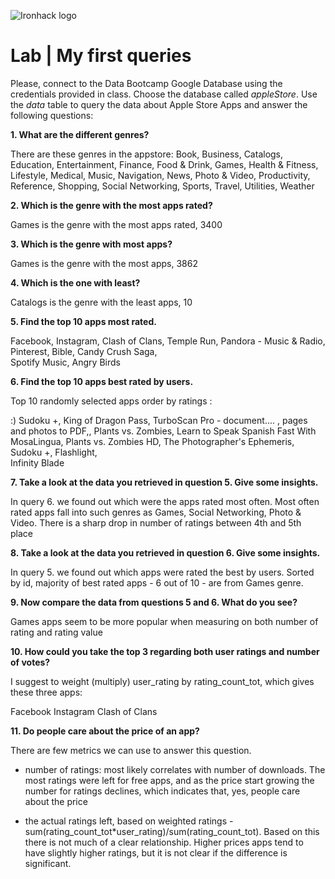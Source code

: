 ![Ironhack logo](https://i.imgur.com/1QgrNNw.png)

# Lab | My first queries

Please, connect to the Data Bootcamp Google Database using the credentials provided in class. Choose the database called *appleStore*. Use the *data* table to query the data about Apple Store Apps and answer the following questions: 

**1. What are the different genres?**

There are these genres in the appstore:
	Book,
	Business,
	Catalogs,
	Education,
	Entertainment,
	Finance,
	Food & Drink,
	Games,
	Health & Fitness,
	Lifestyle,
	Medical,
	Music,
	Navigation,
	News,
	Photo & Video,
	Productivity,
	Reference,
	Shopping,
	Social Networking,
	Sports,
	Travel,
	Utilities,
	Weather


**2. Which is the genre with the most apps rated?**

Games is the genre with the most apps rated, 3400


**3. Which is the genre with most apps?**

Games is the genre with the most apps, 3862


**4. Which is the one with least?**

Catalogs is the genre with the least apps, 10


**5. Find the top 10 apps most rated.**

Facebook,
Instagram,
Clash of Clans,
Temple Run,	
Pandora - Music & Radio,
Pinterest,
Bible,
Candy Crush Saga,	
Spotify Music,
Angry Birds


**6. Find the top 10 apps best rated by users.**

Top 10 randomly selected apps order by ratings :

:) Sudoku +,
King of Dragon Pass,
TurboScan    Pro - document.... ,
pages and photos to PDF,,
Plants vs. Zombies,
Learn to Speak Spanish Fast With MosaLingua,
Plants vs. Zombies HD,
The Photographer's Ephemeris,
   Sudoku +,
Flashlight,    
Infinity Blade


**7. Take a look at the data you retrieved in question 5. Give some insights.**

In query 6. we found out which were the apps rated most often. Most often rated apps fall into such genres as Games, Social Networking, Photo & Video. There is a sharp drop in number of ratings between 4th and 5th place


**8. Take a look at the data you retrieved in question 6. Give some insights.**

In query 5. we found out which apps were rated the best by users. Sorted by id, majority of best rated apps - 6 out of 10 - are from Games genre.


**9. Now compare the data from questions 5 and 6. What do you see?**

Games apps seem to be more popular when measuring on both number of rating and rating value


**10. How could you take the top 3 regarding both user ratings and number of votes?**

I suggest to weight (multiply) user_rating by rating_count_tot, which gives these three apps:

Facebook
Instagram
Clash of Clans


**11. Do people care about the price of an app?** 

There are few metrics we can use to answer this question.

- number of ratings: most likely correlates with number of downloads. The most ratings were left for free apps, and as the price start growing the number for ratings declines, which indicates that, yes, people care about the price

- the actual ratings left, based on weighted ratings - sum(rating_count_tot*user_rating)/sum(rating_count_tot). Based on this there is not much of a clear relationship. Higher prices apps tend to have slightly higher ratings, but it is not clear if the difference is significant.
